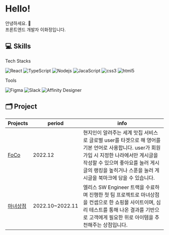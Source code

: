 # Hello!
안녕하세요. 👋   
프론트엔드 개발자 이화정입니다.   

## 💻 Skills
Tech Stacks
<p>
  <img alt="React" src="https://img.shields.io/badge/-React-45b8d8?style=flat-square&logo=react&logoColor=white" />
  <img alt="TypeScript" src="https://img.shields.io/badge/-TypeScript-007ACC?style=flat-square&logo=typescript&logoColor=white" />
  <img alt="Nodejs" src="https://img.shields.io/badge/-Nodejs-43853d?style=flat-square&logo=Node.js&logoColor=white" />
  <img alt="JacaScript" src="https://img.shields.io/badge/-JavaScript-F7DF1E?style=flat-square&logo=javascript&logoColor=white" />
  <img alt="css3" src="https://img.shields.io/badge/-CSS3-1572B6?style=flat-square&logo=CSS3&logoColor=white" />
  <img alt="html5" src="https://img.shields.io/badge/-HTML5-E34F26?style=flat-square&logo=html5&logoColor=white" />
</p>

Tools
<p>
  <img alt="Figma" src="https://img.shields.io/badge/-Figma-F24E1E?style=flat-square&logo=Figma&logoColor=white" />
  <img alt="Slack" src="https://img.shields.io/badge/-Slack-4A154B?style=flat-square&logo=slack&logoColor=white" />
  <img alt="Affinity Designer" src="https://img.shields.io/badge/-AffinityDesigner-1B72BE?style=flat-square&logo=affinitydesigner&logoColor=white" />
</p>
   
## 🗂️ Project
|Projects|period|info|
|---|---|---|
|[FoCo](https://github.com/kailey224/FoCo)|2022.12|현지인이 알려주는 세계 맛집 서비스로 글로벌 user를 타겟으로 해 영어를 기본 언어로 사용합니다. user가 회원가입 시 지정한 나라에서만 게시글을 작성할 수 있으며 좋아요를 눌러 게시글의 랭킹을 높히거나 스푼을 눌러 게시글을 북마크에 담을 수 있습니다.|
|[마녀상점](https://github.com/kailey224/The-Witch-Store)|2022.10~2022.11|엘리스 SW Engineer 트랙을 수료하며 진행한 첫 팀 프로젝트로 마녀상점을 컨셉으로 한 쇼핑몰 사이트이며, 심리 테스트를 통해 나온 결과를 기반으로 고객에게 필요한 위로 아이템을 추천해주는 상점입니다.|
